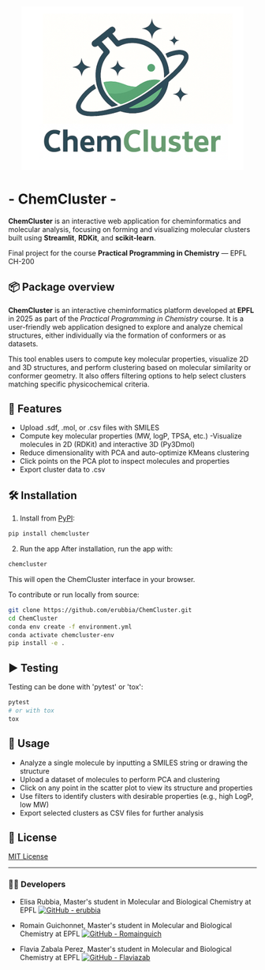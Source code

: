 <p align="center">
  <img width="450" alt="Logo ChemCluster" src="https://raw.githubusercontent.com/Romainguich/ChemCluster/main/assets/Logo%20ChemCluster.png">
</p>

# - ChemCluster -

**ChemCluster** is an interactive web application for cheminformatics and molecular analysis, focusing on forming and visualizing molecular clusters built using **Streamlit**, **RDKit**, and **scikit-learn**.

Final project for the course **Practical Programming in Chemistry** — EPFL CH-200

## 📦 Package overview

**ChemCluster** is an interactive cheminformatics platform developed at **EPFL** in 2025 as part of the *Practical Programming in Chemistry* course. It is a user-friendly web application designed to explore and analyze chemical structures, either individually via the formation of conformers or as datasets. 

This tool enables users to compute key molecular properties, visualize 2D and 3D structures, and perform clustering based on molecular similarity or conformer geometry. It also offers filtering options to help select clusters matching specific physicochemical criteria.


## 🌟 Features

- Upload .sdf, .mol, or .csv files with SMILES
- Compute key molecular properties (MW, logP, TPSA, etc.)
-Visualize molecules in 2D (RDKit) and interactive 3D (Py3Dmol)
- Reduce dimensionality with PCA and auto-optimize KMeans clustering
- Click points on the PCA plot to inspect molecules and properties
- Export cluster data to .csv

## 🛠️ Installation

1. Install from [PyPI](https://pypi.org/project/chemcluster/):

```bash
pip install chemcluster
```

2. Run the app
After installation, run the app with:

```bash
chemcluster
```

This will open the ChemCluster interface in your browser.

To contribute or run locally from source:

```bash
git clone https://github.com/erubbia/ChemCluster.git
cd ChemCluster
conda env create -f environment.yml
conda activate chemcluster-env
pip install -e .
```

## ▶️ Testing
Testing can be done with 'pytest' or 'tox':
```bash
pytest
# or with tox
tox
```

## 📖 Usage
- Analyze a single molecule by inputting a SMILES string or drawing the structure
- Upload a dataset of molecules to perform PCA and clustering
- Click on any point in the scatter plot to view its structure and properties
- Use filters to identify clusters with desirable properties (e.g., high LogP, low MW)
- Export selected clusters as CSV files for further analysis

## 📂 License

[MIT License](LICENSE)


---

### 👨‍🔬 Developers

- Elisa Rubbia, Master's student in Molecular and Biological Chemistry at EPFL [![GitHub - erubbia](https://img.shields.io/badge/GitHub-erubbia-181717.svg?style=flat&logo=github)](https://github.com/erubbia)

- Romain Guichonnet, Master's student in Molecular and Biological Chemistry at EPFL [![GitHub - Romainguich](https://img.shields.io/badge/GitHub-Romainguich-181717.svg?style=flat&logo=github)](https://github.com/Romainguich)

- Flavia Zabala Perez, Master's student in Molecular and Biological Chemistry at EPFL [![GitHub - Flaviazab](https://img.shields.io/badge/GitHub-Flaviazab-181717.svg?style=flat&logo=github)](https://github.com/Flaviazab)
